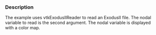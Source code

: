 ### Description

The example uses vtkExodusIIReader to read an ExodusII file. The nodal variable to read is the second argument. The nodal variable is displayed with a color map.
